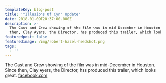 ```yaml
---
templateKey: blog-post
title: '"Illusions Of Cyn" Update'
date: 2018-01-09T20:37:00.000Z
description: >-
  The Cast and Crew showing of the film was in mid-December in Houston.  Since
  then, Clay Ayers, the Director, has produced this trailer, which looks great.
featuredpost: false
featuredimage: /img/robert-hazel-headshot.png
tags:
  - ''
---
```

The Cast and Crew showing of the film was in mid-December in Houston. Since then, Clay Ayers, the Director, has produced this trailer, which looks great. [facebook.com](<https://www.facebook.com/IllusionsofCyn/?hc_ref=ARQuuJT0kqquGfalvf-G7VqdIiRR3mF403gRFwIMP_UjfIvZZjx7mMtEkU79wk5oyWw&pnref=story>)
